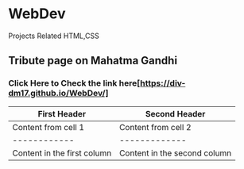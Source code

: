 # WebDev
Projects Related HTML,CSS
## Tribute page on Mahatma Gandhi

### Click Here to Check the link here[https://div-dm17.github.io/WebDev/]

First Header | Second Header
------------ | -------------
Content from cell 1 | Content from cell 2
------------ | -------------
Content in the first column | Content in the second column
